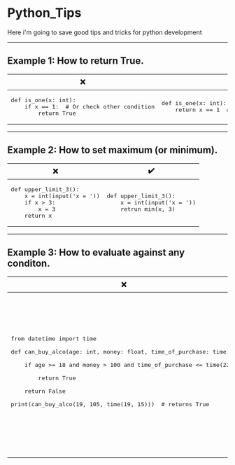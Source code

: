 # Python_Tips
Here i'm going to save good tips and tricks for python development
<hr>

## Example 1: How to return True.
<table>
  <thead><tr><th>❌</th><th>✔️</th></tr></thead>
  <tbody>
    <tr>
      <td><pre class="python">def is_one(x: int):<br>    if x == 1:  # Or check other condition<br>        return True</pre></td>
      <td><pre class="python">def is_one(x: int):<br>    return x == 1  # Or return other condition</pre></td>
    </tr>
  </tbody>
</table>
<hr>

## Example 2: How to set maximum (or minimum).
<table>
  <thead><tr><th>❌</th><th>✔️</th></tr></thead>
  <tbody>
    <tr>
      <td><pre class="python">def upper_limit_3():<br>    x = int(input('x = '))<br>    if x > 3:<br>        x = 3<br>    return x</pre></td>
      <td><pre class="python">def upper_limit_3():<br>    x = int(input('x = '))<br>    retrun min(x, 3)</pre></td>
    </tr>
  </tbody>
</table>
<hr>

## Example 3: How to evaluate against any conditon.
<table>
  <thead><tr><th>❌</th><th>✔️</th></tr></thead>
  <tbody>
    <tr>
      <td>
        <pre class="python">
from datetime import time<br>
def can_buy_alco(age: int, money: float, time_of_purchase: time):<br>
    if age >= 18 and money > 100 and time_of_purchase <= time(22):<br>
        return True<br>
    return False<br>
print(can_buy_alco(19, 105, time(19, 15)))  # returns True
        </pre>
      </td>
      <td>
        <pre class="python">
from datetime import time<br>
def can_buy_alco(age: int, money: float, time_of_purchase: time):<br>
    conditions = [<br>
        age >= 18,<br>
        money > 100,<br>
        time_of_purchase <= time(22)<br>
    ]<br>
    if all(conditions):<br>
        return True<br>
    return False<br>
print(can_buy_alco(15, 105, time(23, 15)))<br>
        </pre>
      </td>
    </tr>
  </tbody>
</table>
